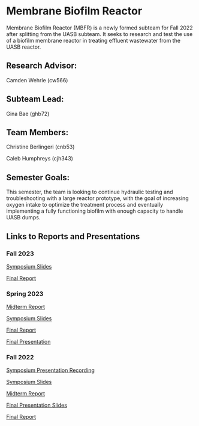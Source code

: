 # Membrane Biofilm Reactor
Membrane Biofilm Reactor (MBFR) is a newly formed subteam for Fall 2022 after splitting from the UASB subteam. It seeks to research and test the use of a biofilm membrane reactor in treating effluent wastewater from the UASB reactor.

## Research Advisor:
Camden Wehrle (cw566)

## Subteam Lead: 
Gina Bae (ghb72)

## Team Members:

Christine Berlingeri (cnb53)

Caleb Humphreys (cjh343)

## Semester Goals:
This semester, the team is looking to continue hydraulic testing and troubleshooting with a large reactor prototype, with the goal of increasing oxygen intake to optimize the treatment process and eventually implementing a fully functioning biofilm with enough capacity to handle UASB dumps.

## Links to Reports and Presentations

### Fall 2023
[Symposium Slides](https://docs.google.com/presentation/d/1zCsVv0RtuCJ0dnBZ7DywKH6FbT6fbh14u6UqNBN1nuA/edit?usp=sharing)

[Final Report](https://docs.google.com/document/d/13_e8WJyxEp3sqAwcZExElAYW0VgkPOQtxU_issRIM70/edit?usp=sharing)

### Spring 2023
[Midterm Report](https://docs.google.com/document/d/10qpHPT8OTPrriBpXtx67stCEOdRw2rVvaECQy1gwJyY/edit?usp=drive_link)

[Symposium Slides](https://docs.google.com/presentation/d/1VI3GlJoSPrpSCsKLMM0Kf-AFwNZTDoaruJlvg_IehiY/edit?usp=sharing)

[Final Report](https://docs.google.com/document/d/15SkddcVGkTeNy9w2gBtRJxqMUiTzwU-vPSXilVL-r7s/edit?usp=sharing)

[Final Presentation](https://docs.google.com/presentation/d/1sEGkvlo0_eA57gW13RBFcCT2q_UdDiti189_Wdz5iCc/edit?usp=sharing)

### Fall 2022
[Symposium Presentation Recording](https://youtu.be/7c1o9a0hJkE)

[Symposium Slides](https://docs.google.com/presentation/d/1f-qGQySbv0v_E50Fxooem6VHHFGzGGHb3G5Dl7gOGiI/edit?usp=share_link)

[Midterm Report](https://docs.google.com/document/d/1rbyUSzQ-FJsBywJetZwXizSU_wnDaoufi7m4OiouurI/edit?usp=share_link)

[Final Presentation Slides](https://docs.google.com/presentation/d/1kCiOASGAurnFFezza5hUVZbSQ-Pkhiw8Tk6psQT6GXQ/edit?usp=share_link)

[Final Report](https://docs.google.com/document/d/1us1Nvv45HHy7OqkkU5a1pRL3NdID3UnE1I4LJG6EuJA/edit?usp=share_link)
